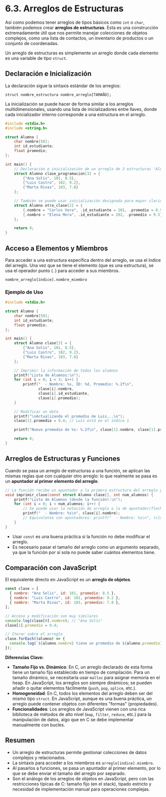 # 6.3. Arreglos de Estructuras

Así como podemos tener arreglos de tipos básicos como `int` o `char`, también podemos crear **arreglos de estructuras**. Esta es una construcción extremadamente útil que nos permite manejar colecciones de objetos complejos, como una lista de contactos, un inventario de productos o un conjunto de coordenadas.

Un arreglo de estructuras es simplemente un arreglo donde cada elemento es una variable de tipo `struct`.

## Declaración e Inicialización

La declaración sigue la sintaxis estándar de los arreglos:

`struct nombre_estructura nombre_arreglo[TAMAÑO];`

La inicialización se puede hacer de forma similar a los arreglos multidimensionales, usando una lista de inicializadores entre llaves, donde cada inicializador interno corresponde a una estructura en el arreglo.

```c
#include <stdio.h>
#include <string.h>

struct Alumno {
    char nombre[50];
    int id_estudiante;
    float promedio;
};

int main() {
    // Declaración e inicialización de un arreglo de 3 estructuras 'Alumno'.
    struct Alumno clase_programacion[3] = {
        {"Ana Solís", 101, 8.5},
        {"Luis Castro", 102, 9.2},
        {"Marta Rivas", 103, 7.8}
    };

    // También se puede usar inicialización designada para mayor claridad.
    struct Alumno otra_clase[2] = {
        {.nombre = "Carlos Vera", .id_estudiante = 201, .promedio = 8.9},
        {.nombre = "Elena Mora", .id_estudiante = 202, .promedio = 9.5}
    };

    return 0;
}
```

## Acceso a Elementos y Miembros

Para acceder a una estructura específica dentro del arreglo, se usa el índice del arreglo. Una vez que se tiene el elemento (que es una estructura), se usa el operador punto (`.`) para acceder a sus miembros.

`nombre_arreglo[índice].nombre_miembro`

### Ejemplo de Uso

```c
#include <stdio.h>

struct Alumno {
    char nombre[50];
    int id_estudiante;
    float promedio;
};

int main() {
    struct Alumno clase[3] = {
        {"Ana Solís", 101, 8.5},
        {"Luis Castro", 102, 9.2},
        {"Marta Rivas", 103, 7.8}
    };

    // Imprimir la información de todos los alumnos
    printf("Lista de Alumnos:\n");
    for (int i = 0; i < 3; i++) {
        printf("  - Nombre: %s, ID: %d, Promedio: %.2f\n",
               clase[i].nombre,
               clase[i].id_estudiante,
               clase[i].promedio);
    }

    // Modificar un dato
    printf("\nActualizando el promedio de Luis...\n");
    clase[1].promedio = 9.4; // Luis está en el índice 1

    printf("Nuevo promedio de %s: %.2f\n", clase[1].nombre, clase[1].promedio);

    return 0;
}
```

## Arreglos de Estructuras y Funciones

Cuando se pasa un arreglo de estructuras a una función, se aplican las mismas reglas que con cualquier otro arreglo: lo que realmente se pasa es un **apuntador al primer elemento del arreglo**.

```c
// La función recibe un apuntador a la primera estructura del arreglo y el tamaño del arreglo.
void imprimir_clase(const struct Alumno clase[], int num_alumnos) {
    printf("Lista de Alumnos (desde la función):\n");
    for (int i = 0; i < num_alumnos; i++) {
        // Se puede usar la notación de arreglo o la de apuntador/flecha
        printf("  - Nombre: %s\n", clase[i].nombre);
        // Equivalente con apuntadores: printf("  - Nombre: %s\n", (clase + i)->nombre);
    }
}
```

- Usar `const` es una buena práctica si la función no debe modificar el arreglo.
- Es necesario pasar el tamaño del arreglo como un argumento separado, ya que la función por sí sola no puede saber cuántos elementos tiene.

## Comparación con JavaScript

El equivalente directo en JavaScript es un **arreglo de objetos**.

```javascript
const clase = [
  { nombre: "Ana Solís", id: 101, promedio: 8.5 },
  { nombre: "Luis Castro", id: 102, promedio: 9.2 },
  { nombre: "Marta Rivas", id: 103, promedio: 7.8 },
];

// Acceso y modificación son muy similares
console.log(clase[0].nombre); // "Ana Solís"
clase[1].promedio = 9.4;

// Iterar sobre el arreglo
clase.forEach((alumno) => {
  console.log(`${alumno.nombre} tiene un promedio de ${alumno.promedio}`);
});
```

**Diferencias Clave:**

- **Tamaño Fijo vs. Dinámico**: En C, un arreglo declarado de esta forma tiene un tamaño fijo establecido en tiempo de compilación. Para un tamaño dinámico, se necesitaría usar `malloc` para asignar memoria en el heap. En JavaScript, los arreglos son siempre dinámicos; se pueden añadir o quitar elementos fácilmente (`push`, `pop`, `splice`, etc.).
- **Homogeneidad**: En C, todos los elementos del arreglo deben ser del mismo tipo `struct`. En JavaScript, aunque es una buena práctica, un arreglo puede contener objetos con diferentes "formas" (propiedades).
- **Funcionalidades**: Los arreglos de JavaScript vienen con una rica biblioteca de métodos de alto nivel (`map`, `filter`, `reduce`, etc.) para la manipulación de datos, algo que en C se debe implementar manualmente con bucles.

## Resumen

- Un arreglo de estructuras permite gestionar colecciones de datos complejos y relacionados.
- La sintaxis para acceder a los miembros es `arreglo[indice].miembro`.
- Al pasarlos a funciones, se pasa un apuntador al primer elemento, por lo que se debe enviar el tamaño del arreglo por separado.
- Son el análogo de los arreglos de objetos en JavaScript, pero con las restricciones típicas de C: tamaño fijo (en el stack), tipado estricto y necesidad de implementación manual para operaciones complejas.
